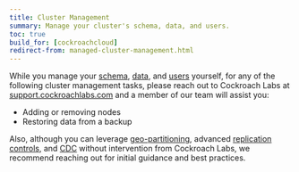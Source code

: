 ```yaml
---
title: Cluster Management
summary: Manage your cluster's schema, data, and users.
toc: true
build_for: [cockroachcloud]
redirect-from: managed-cluster-management.html
---
```


While you manage your [schema](learn-cockroachdb-sql.html), [data](migration-overview.html), and [users](cockroachcloud-authorization.html#use-the-console) yourself, for any of the following cluster management tasks, please reach out to Cockroach Labs at [support.cockroachlabs.com](https://support.cockroachlabs.com) and a member of our team will assist you:

- Adding or removing nodes
- Restoring data from a backup

Also, although you can leverage [geo-partitioning](partitioning.html), advanced [replication controls](configure-replication-zones.html), and [CDC](change-data-capture.html) without intervention from Cockroach Labs, we recommend reaching out for initial guidance and best practices.  
